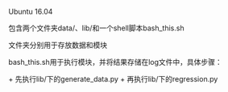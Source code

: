 Ubuntu 16.04
<p>包含两个文件夹data/、lib/和一个shell脚本bash_this.sh
<p>文件夹分别用于存放数据和模块
<p>bash_this.sh用于执行模块，并将结果存储在log文件中，具体步骤：</p>
+ 先执行lib/下的generate_data.py
+ 再执行lib/下的regression.py
